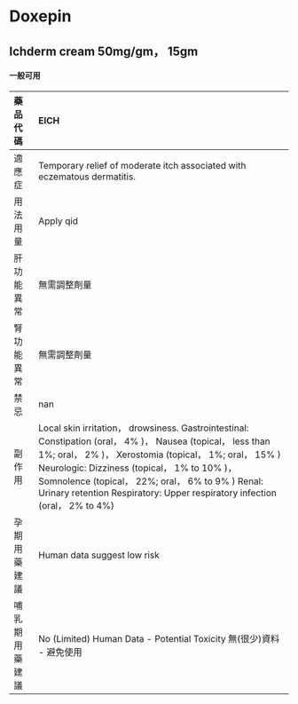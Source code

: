 # Doxepin

## Ichderm cream 50mg/gm， 15gm

#### 一般可用

| 藥品代碼       | EICH                                                                                                                                                                                                                                                                                                                                                   |
|:---------------|:-------------------------------------------------------------------------------------------------------------------------------------------------------------------------------------------------------------------------------------------------------------------------------------------------------------------------------------------------------|
| 適應症         | Temporary relief of moderate itch associated with eczematous dermatitis.                                                                                                                                                                                                                                                                               |
| 用法用量       | Apply qid                                                                                                                                                                                                                                                                                                                                              |
| 肝功能異常     | 無需調整劑量                                                                                                                                                                                                                                                                                                                                           |
| 腎功能異常     | 無需調整劑量                                                                                                                                                                                                                                                                                                                                           |
| 禁忌           | nan                                                                                                                                                                                                                                                                                                                                                    |
| 副作用         | Local skin irritation， drowsiness. Gastrointestinal: Constipation (oral， 4% )， Nausea (topical， less than 1%; oral， 2% )， Xerostomia (topical， 1%; oral， 15% ) Neurologic: Dizziness (topical， 1% to 10% )， Somnolence (topical， 22%; oral， 6% to 9% ) Renal: Urinary retention Respiratory: Upper respiratory infection (oral， 2% to 4%) |
| 孕期用藥建議   | Human data suggest low risk                                                                                                                                                                                                                                                                                                                            |
| 哺乳期用藥建議 | No (Limited) Human Data - Potential Toxicity 無(很少)資料 - 避免使用                                                                                                                                                                                                                                                                                   |


